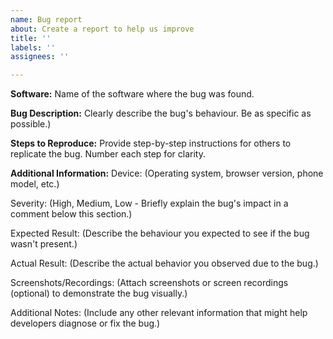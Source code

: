 ```yaml
---
name: Bug report
about: Create a report to help us improve
title: ''
labels: ''
assignees: ''

---
```


**Software:**
Name of the software where the bug was found.

**Bug Description:**
Clearly describe the bug's behaviour. Be as specific as possible.)

**Steps to Reproduce:**
Provide step-by-step instructions for others to replicate the bug. Number each step for clarity.

**Additional Information:**
Device: (Operating system, browser version, phone model, etc.)

Severity: (High, Medium, Low - Briefly explain the bug's impact in a comment below this section.)

Expected Result: (Describe the behaviour you expected to see if the bug wasn't present.)

Actual Result: (Describe the actual behavior you observed due to the bug.)

Screenshots/Recordings: (Attach screenshots or screen recordings (optional) to demonstrate the bug visually.)

Additional Notes: (Include any other relevant information that might help developers diagnose or fix the bug.)
